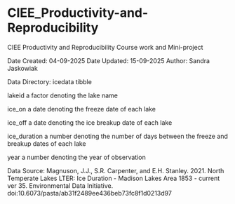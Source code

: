 # CIEE_Productivity-and-Reproducibility
CIEE Productivity and Reproducibility Course work and Mini-project

Date Created: 04-09-2025
Date Updated: 15-09-2025
Author: Sandra Jaskowiak

Data Directory: icedata tibble

lakeid
a factor denoting the lake name

ice_on
a date denoting the freeze date of each lake

ice_off
a date denoting the ice breakup date of each lake

ice_duration
a number denoting the number of days between the freeze and breakup dates of each lake

year
a number denoting the year of observation


Data Source:
Magnuson, J.J., S.R. Carpenter, and E.H. Stanley. 2021. North Temperate Lakes LTER: Ice Duration - Madison Lakes Area 1853 - current ver 35. Environmental Data Initiative. doi:10.6073/pasta/ab31f2489ee436beb73fc8f1d0213d97